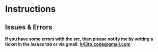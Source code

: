 # Instructions


## Issues & Errors
**If you have some errors with the src, then please notify me by writing a ticket in the _Issues_ tab or via gmail: h43to.code@gmail.com**


